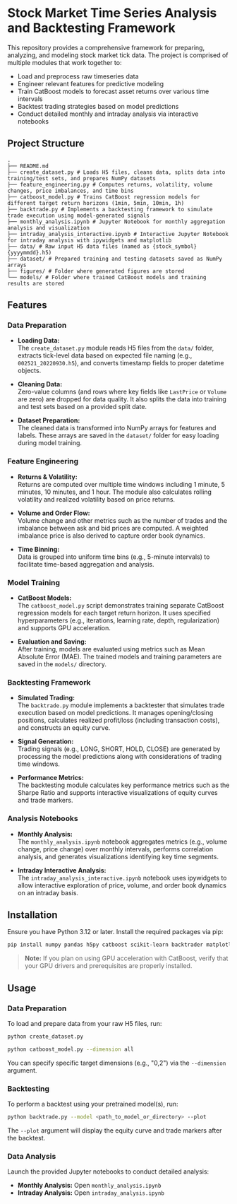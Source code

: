 # Stock Market Time Series Analysis and Backtesting Framework

This repository provides a comprehensive framework for preparing, analyzing, and modeling stock market tick data. The project is comprised of multiple modules that work together to:

- Load and preprocess raw timeseries data
- Engineer relevant features for predictive modeling
- Train CatBoost models to forecast asset returns over various time intervals
- Backtest trading strategies based on model predictions
- Conduct detailed monthly and intraday analysis via interactive notebooks

## Project Structure
    .
    ├── README.md
    ├── create_dataset.py # Loads H5 files, cleans data, splits data into training/test sets, and prepares NumPy datasets
    ├── feature_engineering.py # Computes returns, volatility, volume changes, price imbalances, and time bins
    ├── catboost_model.py # Trains CatBoost regression models for different target return horizons (1min, 5min, 10min, 1h)
    ├── backtrade.py # Implements a backtesting framework to simulate trade execution using model-generated signals
    ├── monthly_analysis.ipynb # Jupyter Notebook for monthly aggregation analysis and visualization
    ├── intraday_analysis_interactive.ipynb # Interactive Jupyter Notebook for intraday analysis with ipywidgets and matplotlib
    ├── data/ # Raw input H5 data files (named as {stock_symbol}{yyyymmdd}.h5)
    ├── dataset/ # Prepared training and testing datasets saved as NumPy arrays
    ├── figures/ # Folder where generated figures are stored
    └── models/ # Folder where trained CatBoost models and training results are stored



## Features

### Data Preparation
- **Loading Data:**  
  The `create_dataset.py` module reads H5 files from the `data/` folder, extracts tick-level data based on expected file naming (e.g., `002521_20220930.h5`), and converts timestamp fields to proper datetime objects.
  
- **Cleaning Data:**  
  Zero-value columns (and rows where key fields like `LastPrice` or `Volume` are zero) are dropped for data quality. It also splits the data into training and test sets based on a provided split date.

- **Dataset Preparation:**  
  The cleaned data is transformed into NumPy arrays for features and labels. These arrays are saved in the `dataset/` folder for easy loading during model training.

### Feature Engineering
- **Returns & Volatility:**  
  Returns are computed over multiple time windows including 1 minute, 5 minutes, 10 minutes, and 1 hour. The module also calculates rolling volatility and realized volatility based on price returns.
  
- **Volume and Order Flow:**  
  Volume change and other metrics such as the number of trades and the imbalance between ask and bid prices are computed. A weighted imbalance price is also derived to capture order book dynamics.

- **Time Binning:**  
  Data is grouped into uniform time bins (e.g., 5-minute intervals) to facilitate time-based aggregation and analysis.

### Model Training
- **CatBoost Models:**  
  The `catboost_model.py` script demonstrates training separate CatBoost regression models for each target return horizon. It uses specified hyperparameters (e.g., iterations, learning rate, depth, regularization) and supports GPU acceleration.
  
- **Evaluation and Saving:**  
  After training, models are evaluated using metrics such as Mean Absolute Error (MAE). The trained models and training parameters are saved in the `models/` directory.

### Backtesting Framework
- **Simulated Trading:**  
  The `backtrade.py` module implements a backtester that simulates trade execution based on model predictions. It manages opening/closing positions, calculates realized profit/loss (including transaction costs), and constructs an equity curve.
  
- **Signal Generation:**  
  Trading signals (e.g., LONG, SHORT, HOLD, CLOSE) are generated by processing the model predictions along with considerations of trading time windows.
  
- **Performance Metrics:**  
  The backtesting module calculates key performance metrics such as the Sharpe Ratio and supports interactive visualizations of equity curves and trade markers.

### Analysis Notebooks
- **Monthly Analysis:**  
  The `monthly_analysis.ipynb` notebook aggregates metrics (e.g., volume change, price change) over monthly intervals, performs correlation analysis, and generates visualizations identifying key time segments.
  
- **Intraday Interactive Analysis:**  
  The `intraday_analysis_interactive.ipynb` notebook uses ipywidgets to allow interactive exploration of price, volume, and order book dynamics on an intraday basis.

## Installation

Ensure you have Python 3.12 or later. Install the required packages via pip:

```bash
pip install numpy pandas h5py catboost scikit-learn backtrader matplotlib ipywidgets
```

> **Note:** If you plan on using GPU acceleration with CatBoost, verify that your GPU drivers and prerequisites are properly installed.

## Usage

### Data Preparation
To load and prepare data from your raw H5 files, run:
```bash
python create_dataset.py
```

```bash
python catboost_model.py --dimension all
```

You can specify specific target dimensions (e.g., "0,2") via the `--dimension` argument.

### Backtesting
To perform a backtest using your pretrained model(s), run:

```bash
python backtrade.py --model <path_to_model_or_directory> --plot
```

The `--plot` argument will display the equity curve and trade markers after the backtest.

### Data Analysis
Launch the provided Jupyter notebooks to conduct detailed analysis:
- **Monthly Analysis:** Open `monthly_analysis.ipynb`
- **Intraday Analysis:** Open `intraday_analysis.ipynb`
